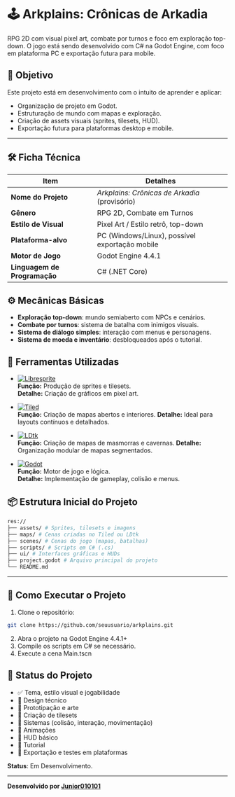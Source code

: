 # 🕹️ Arkplains: Crônicas de Arkadia

RPG 2D com visual pixel art, combate por turnos e foco em exploração top-down. O jogo está sendo desenvolvido com C# na Godot Engine, com foco em plataforma PC e exportação futura para mobile.

## 🎯 Objetivo

Este projeto está em desenvolvimento com o intuito de aprender e aplicar:

- Organização de projeto em Godot.
- Estruturação de mundo com mapas e exploração.
- Criação de assets visuais (sprites, tilesets, HUD).
- Exportação futura para plataformas desktop e mobile.

---


## 🛠️ Ficha Técnica

| Item                        | Detalhes                                     |
|-----------------------------|----------------------------------------------|
| **Nome do Projeto**         | *Arkplains: Crônicas de Arkadia* (provisório)|
| **Gênero**                  | RPG 2D, Combate em Turnos                    |
| **Estilo de Visual**        | Pixel Art / Estilo retrô, top-down           |
| **Plataforma-alvo**         | PC (Windows/Linux), possível exportação mobile |
| **Motor de Jogo**           | Godot Engine 4.4.1                           |
| **Linguagem de Programação**| C# (.NET Core)                               |

## ⚙️ Mecânicas Básicas

- **Exploração top-down**: mundo semiaberto com NPCs e cenários.
- **Combate por turnos**: sistema de batalha com inimigos visuais.
- **Sistema de diálogo simples**: interação com menus e personagens.
- **Sistema de moeda e inventário**: desbloqueados após o tutorial.

## 🧰 Ferramentas Utilizadas

- [![Libresprite](https://img.shields.io/badge/Libresprite-Pixel%20Art-blue)](https://libresprite.github.io)  
  **Função:** Produção de sprites e tilesets.  
  **Detalhe:** Criação de gráficos em pixel art.

- [![Tiled](https://img.shields.io/badge/Tiled-Editor%20de%20Mapas-blue?logo=mapbox&logoColor=white)](https://www.mapeditor.org)  
  **Função:** Criação de mapas abertos e interiores.
  **Detalhe:** Ideal para layouts contínuos e detalhados.

- [![LDtk](https://img.shields.io/badge/LDtk-Mapas%20de%20salas-orange?logo=ldtk&logoColor=black)](https://ldtk.io)  
  **Função:** Criação de mapas de masmorras e cavernas.
  **Detalhe:** Organização modular de mapas segmentados.

- [![Godot](https://img.shields.io/badge/Godot%20Engine-4.4.1-478cbf?logo=godotengine&logoColor=white)](https://godotengine.org)  
  **Função:** Motor de jogo e lógica.  
  **Detalhe:** Implementação de gameplay, colisão e menus.

## 📦 Estrutura Inicial do Projeto

```bash
res://
├── assets/ # Sprites, tilesets e imagens
├── maps/ # Cenas criadas no Tiled ou LDtk
├── scenes/ # Cenas do jogo (mapas, batalhas)
├── scripts/ # Scripts em C# (.cs)
├── ui/ # Interfaces gráficas e HUDs
├── project.godot # Arquivo principal do projeto
└── README.md
```
---

## 🚀 Como Executar o Projeto

1. Clone o repositório:
```bash
git clone https://github.com/seuusuario/arkplains.git
```
2. Abra o projeto na Godot Engine 4.4.1+
3. Compile os scripts em C# se necessário.
4. Execute a cena Main.tscn

## 📝 Status do Projeto
- ✅ Tema, estilo visual e jogabilidade
- 🔁 Design técnico
- 🔁 Prototipação e arte
- 🔁 Criação de tilesets
- 🔁 Sistemas (colisão, interação, movimentação)
- 🔁 Animações
- 🔁 HUD básico
- 🔁 Tutorial
- 🔄 Exportação e testes em plataformas

**Status**: Em Desenvolvimento.

---
**Desenvolvido por [Junior010101](https://github.com/Junior010101)**
